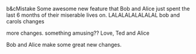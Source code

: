 b&cMistake
Some awesome new feature that Bob and Alice just spent the last 6 months of their miserable lives on. LALALALALALALAL
bob and carols changes


more changes. something amusing?? Love, Ted and Alice

Bob and Alice make some great new changes.
